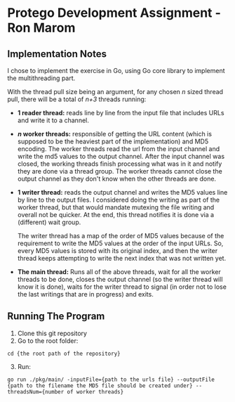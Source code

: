 # Protego Development Assignment - Ron Marom

## Implementation Notes

I chose to implement the exercise in Go, using Go core library to implement the multithreading part.

With the thread pull size being an argument, for any chosen *n* sized thread pull, there will be a total of *n+3* threads running:

* **1 reader thread:** reads line by line from the input file that includes URLs and write it to a channel.

* ***n* worker threads:** responsible of getting the URL content (which is supposed to be the heaviest part of the implementation) and MD5 encoding. The worker threads read the url from the input channel and write the md5 values to the output channel. After the input channel was closed, the working threads finish processing what was in it and notify they are done via a thread group. The worker threads cannot close the output channel as they don't know when the other threads are done.

* **1 writer thread:** reads the output channel and writes the MD5 values line by line to the output files. I considered doing the writing as part of the worker thread, but that would mandate mutexing the file writing and overall not be quicker. At the end, this thread notifies it is done via a (different) wait group.

  The writer thread has a map of the order of MD5 values because of the requirement to write the MD5 values at the order of the input URLs. So, every MD5 values is stored with its original index, and then the writer thread keeps attempting to write the next index that was not written yet.

* **The main thread:** Runs all of the above threads, wait for all the worker threads to be done, closes the output channel (so the writer thread will know it is done), waits for the writer thread to signal (in order not to lose the last writings that are in progress) and exits.

## Running The Program
1. Clone this git repository
2. Go to the root folder:

  ```cd {the root path of the repository}```

3. Run:

  ```go run ./pkg/main/ -inputFile={path to the urls file} --outputFile {path to the filename the MD5 file should be created under} --threadsNum={number of worker threads}```
